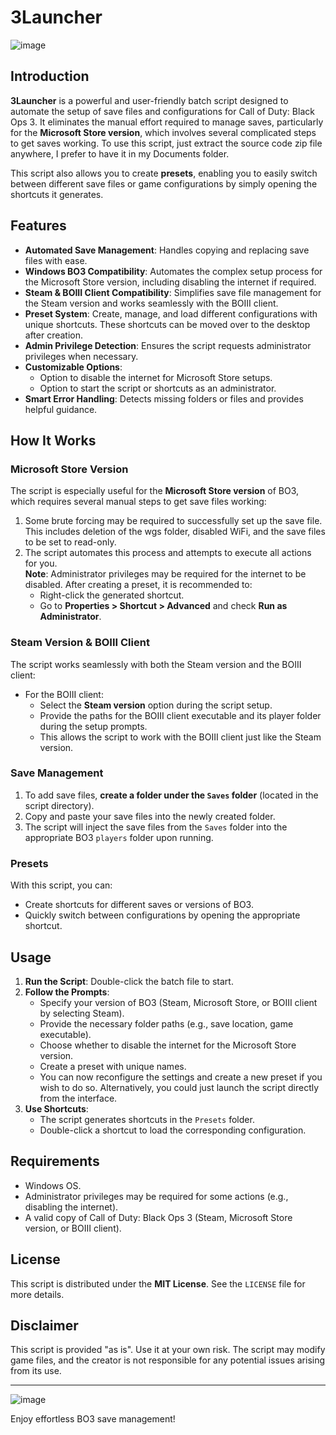 # 3Launcher

![image](https://github.com/user-attachments/assets/7eada112-9a74-4918-9e27-9c93cdddcc93)

## Introduction

**3Launcher** is a powerful and user-friendly batch script designed to automate the setup of save files and configurations for Call of Duty: Black Ops 3. It eliminates the manual effort required to manage saves, particularly for the **Microsoft Store version**, which involves several complicated steps to get saves working. To use this script, just extract the source code zip file anywhere, I prefer to have it in my Documents folder.

This script also allows you to create **presets**, enabling you to easily switch between different save files or game configurations by simply opening the shortcuts it generates.

## Features

- **Automated Save Management**: Handles copying and replacing save files with ease.
- **Windows BO3 Compatibility**: Automates the complex setup process for the Microsoft Store version, including disabling the internet if required.
- **Steam & BOIII Client Compatibility**: Simplifies save file management for the Steam version and works seamlessly with the BOIII client.
- **Preset System**: Create, manage, and load different configurations with unique shortcuts. These shortcuts can be moved over to the desktop after creation.
- **Admin Privilege Detection**: Ensures the script requests administrator privileges when necessary.
- **Customizable Options**:
  - Option to disable the internet for Microsoft Store setups.
  - Option to start the script or shortcuts as an administrator.
- **Smart Error Handling**: Detects missing folders or files and provides helpful guidance.

## How It Works

### Microsoft Store Version
The script is especially useful for the **Microsoft Store version** of BO3, which requires several manual steps to get save files working:
1. Some brute forcing may be required to successfully set up the save file. This includes deletion of the wgs folder, disabled WiFi, and the save files to be set to read-only.
2. The script automates this process and attempts to execute all actions for you.  
   **Note**: Administrator privileges may be required for the internet to be disabled. After creating a preset, it is recommended to:
   - Right-click the generated shortcut.
   - Go to **Properties > Shortcut > Advanced** and check **Run as Administrator**.

### Steam Version & BOIII Client
The script works seamlessly with both the Steam version and the BOIII client:
- For the BOIII client:
  - Select the **Steam version** option during the script setup.
  - Provide the paths for the BOIII client executable and its player folder during the setup prompts.
  - This allows the script to work with the BOIII client just like the Steam version.

### Save Management
1. To add save files, **create a folder under the `Saves` folder** (located in the script directory).
2. Copy and paste your save files into the newly created folder.
3. The script will inject the save files from the `Saves` folder into the appropriate BO3 `players` folder upon running.

### Presets
With this script, you can:
- Create shortcuts for different saves or versions of BO3.
- Quickly switch between configurations by opening the appropriate shortcut.

## Usage

1. **Run the Script**: Double-click the batch file to start.
2. **Follow the Prompts**:
   - Specify your version of BO3 (Steam, Microsoft Store, or BOIII client by selecting Steam).
   - Provide the necessary folder paths (e.g., save location, game executable).
   - Choose whether to disable the internet for the Microsoft Store version.
   - Create a preset with unique names.
   - You can now reconfigure the settings and create a new preset if you wish to do so. Alternatively, you could just launch the script directly from the interface.
3. **Use Shortcuts**:
   - The script generates shortcuts in the `Presets` folder.
   - Double-click a shortcut to load the corresponding configuration.

## Requirements

- Windows OS.
- Administrator privileges may be required for some actions (e.g., disabling the internet).
- A valid copy of Call of Duty: Black Ops 3 (Steam, Microsoft Store version, or BOIII client).

## License

This script is distributed under the **MIT License**. See the `LICENSE` file for more details.

## Disclaimer

This script is provided "as is". Use it at your own risk. The script may modify game files, and the creator is not responsible for any potential issues arising from its use.

---

![image](https://github.com/user-attachments/assets/7cd04a13-a00d-42df-8f93-65d8221a27f4)

Enjoy effortless BO3 save management!
